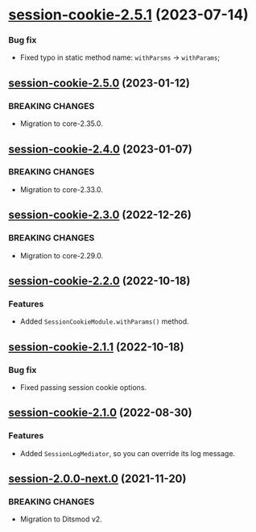 <a name="session-cookie-2.5.1"></a>
# [session-cookie-2.5.1](https://github.com/ditsmod/ditsmod/releases/tag/session-cookie-2.5.1) (2023-07-14)

### Bug fix

- Fixed typo in static method name: `withParsms` -> `withParams`;

<a name="session-cookie-2.5.0"></a>
## [session-cookie-2.5.0](https://github.com/ditsmod/ditsmod/releases/tag/session-cookie-2.5.0) (2023-01-12)

### BREAKING CHANGES

- Migration to core-2.35.0.

<a name="session-cookie-2.4.0"></a>
## [session-cookie-2.4.0](https://github.com/ditsmod/ditsmod/releases/tag/session-cookie-2.4.0) (2023-01-07)

### BREAKING CHANGES

- Migration to core-2.33.0.

<a name="session-cookie-2.3.0"></a>
## [session-cookie-2.3.0](https://github.com/ditsmod/ditsmod/releases/tag/session-cookie-2.3.0) (2022-12-26)

### BREAKING CHANGES

- Migration to core-2.29.0.

<a name="session-cookie-2.2.0"></a>
## [session-cookie-2.2.0](https://github.com/ditsmod/ditsmod/releases/tag/session-cookie-2.2.0) (2022-10-18)

### Features

- Added `SessionCookieModule.withParams()` method.

<a name="session-cookie-2.1.1"></a>
## [session-cookie-2.1.1](https://github.com/ditsmod/ditsmod/releases/tag/session-cookie-2.1.1) (2022-10-18)

### Bug fix

- Fixed passing session cookie options.

<a name="session-cookie-2.1.0"></a>
## [session-cookie-2.1.0](https://github.com/ditsmod/ditsmod/releases/tag/session-cookie-2.1.0) (2022-08-30)

### Features

- Added `SessionLogMediator`, so you can override its log message.

<a name="session-2.0.0-next.0"></a>
## [session-2.0.0-next.0](https://github.com/ditsmod/ditsmod/releases/tag/session-2.0.0-next.0) (2021-11-20)

### BREAKING CHANGES

- Migration to Ditsmod v2.

